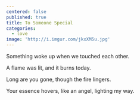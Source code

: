 ```yaml
---
centered: false
published: true
title: To Someone Special
categories:
  - love
image: 'http://i.imgur.com/jkxXM5u.jpg'
---
```

Something woke up
when we touched each other.

A flame was lit,
and it burns today.

Long are you gone,
though the fire lingers.

Your essence hovers,
like an angel,
lighting my way.

